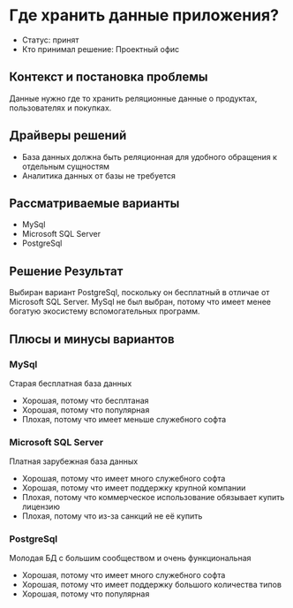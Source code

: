 # Где хранить данные приложения?

* Статус: принят
* Кто принимал решение: Проектный офис

## Контекст и постановка проблемы

Данные нужно где то хранить реляционные данные о продуктах, пользователях и покупках.

## Драйверы решений

* База данных должна быть реляционная для удобного обращения к отдельным сущностям
* Аналитика данных от базы не требуется

## Рассматриваемые варианты

* MySql
* Microsoft SQL Server
* PostgreSql

## Решение Результат

Выбиран вариант PostgreSql, поскольку он бесплатный в отличае от Microsoft SQL Server. MySql не был выбран, потому что имеет менее богатую экосистему вспомогательных программ.

## Плюсы и минусы вариантов

### MySql

Старая бесплатная база данных

* Хорошая, потому что бесплтаная
* Хорошая, потому что популярная
* Плохая, потому что имеет меньше служебного софта

### Microsoft SQL Server

Платная зарубежная база данных

* Хорошая, потому что имеет много служебного софта
* Хорошая, потому что имеет поддержку крупной компании
* Плохая, потому что коммерческое использование обязывает купить лицензию
* Плохая, потому что из-за санкций не её купить

### PostgreSql

Молодая БД с большим сообществом и очень функциональная

* Хорошая, потому что имеет много служебного софта
* Хорошая, потому что имеет поддержку большого количества типов
* Хорошая, потому что популярная
